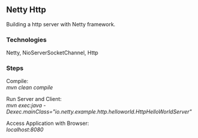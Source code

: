 ## Netty Http
Building a http server with Netty framework. <br />



### Technologies
Netty, NioServerSocketChannel, Http



### Steps
Compile: <br />
*mvn clean compile*

Run Server and Client: <br />
*mvn exec:java -Dexec.mainClass="io.netty.example.http.helloworld.HttpHelloWorldServer"*

Access Application with Browser: <br />
*localhost:8080*


